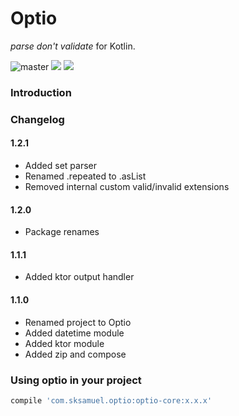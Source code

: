 Optio
=========================

_parse don't validate_ for Kotlin.

![master](https://github.com/sksamuel/optio/workflows/master/badge.svg)
[<img src="https://img.shields.io/maven-central/v/com.sksamuel.optio/optio-core.svg?label=latest%20release"/>](http://search.maven.org/#search%7Cga%7C1%7Coptio)
[<img src="https://img.shields.io/nexus/s/https/oss.sonatype.org/com.sksamuel.optio/optio-core.svg?label=latest%20snapshot&style=plastic"/>](https://oss.sonatype.org/content/repositories/snapshots/com/sksamuel/optio)

### Introduction

### Changelog

#### 1.2.1

* Added set parser
* Renamed .repeated to .asList
* Removed internal custom valid/invalid extensions

#### 1.2.0

* Package renames

#### 1.1.1

* Added ktor output handler

#### 1.1.0

* Renamed project to Optio
* Added datetime module
* Added ktor module
* Added zip and compose

### Using optio in your project

```groovy
compile 'com.sksamuel.optio:optio-core:x.x.x'
```

